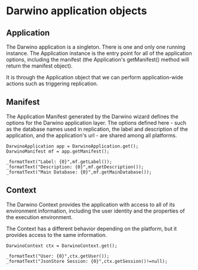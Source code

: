 # Darwino application objects

## Application
The Darwino application is a singleton. There is one and only one running instance. The Application instance is the entry point for all of the application options, including the manifest (the Application's getManifest() method will return the manifest object).

It is through the Application object that we can perform application-wide actions such as triggering replication.


## Manifest
The Application Manifest generated by the Darwino wizard defines the options for the Darwino application layer. The options defined here - such as the database names used in replication, the label and description of the application, and the application's url - are shared among all platforms.
```
DarwinoApplication app = DarwinoApplication.get();
DarwinoManifest mf = app.getManifest();

_formatText("Label: {0}",mf.getLabel());
_formatText("Description: {0}",mf.getDescription());
_formatText("Main Database: {0}",mf.getMainDatabase());

```

## Context
The Darwino Context provides the application with access to all of its environment information, including the user identity and the properties of the execution environment.

The Context has a different behavior depending on the platform, but it provides access to the same information.
```
DarwinoContext ctx = DarwinoContext.get();

_formatText("User: {0}",ctx.getUser());
_formatText("JsonStore Session: {0}",ctx.getSession()!=null);

```